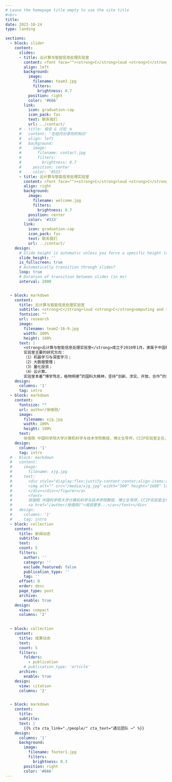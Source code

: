 ```yaml
---
# Leave the homepage title empty to use the site title
#<br>
title:
date: 2022-10-24
type: landing

sections:
  - block: slider
    content:
      slides:
      - title: 云计算与智能信息处理实验室
        content: <font face=""><strong>C</strong>loud <strong>C</strong>omputing and <strong>I</strong>ntelligent</br>Information <strong>P</strong>rocessing Laboratory</font>
        align: left
        background:
          image:
            filename: team3.jpg
            filters:
              brightness: 0.7
          position: right
          color: '#666'
        link:
          icon: graduation-cap
          icon_pack: fas
          text: 联系我们
          url: ../contact/
      # - title: 组会 & 讨论 ☕️
      #   content: '在组内分享你的知识'
      #   align: left
      #   background:
      #     image:
      #       filename: contact.jpg
      #       filters:
      #         brightness: 0.7
      #     position: center
      #     color: '#555'
      - title: 云计算与智能信息处理实验室
        content: <font face=""><strong>C</strong>loud <strong>C</strong>omputing and <strong>I</strong>ntelligent</br>Information <strong>P</strong>rocessing Laboratory</font>
        align: right
        background:
          image:
            filename: welcome.jpg
            filters:
              brightness: 0.7
          position: center
          color: '#333'
        link:
          icon: graduation-cap
          icon_pack: fas
          text: 联系我们
          url: ../contact/
    design:
      # Slide height is automatic unless you force a specific height (e.g. '400px')
      slide_height: ''
      is_fullscreen: true
      # Automatically transition through slides?
      loop: true
      # Duration of transition between slides (in ms)
      interval: 2000


  - block: markdown
    content:
      title: 云计算与智能信息处理实验室
      subtitle: <strong>C</strong>loud <strong>C</strong>omputing and <strong>I</strong>ntelligent Information <strong>P</strong>rocessing Laboratory (CCIP Lab)
      fontsize: ""
      url: research
      image:
        filename: team2-16-9.jpg
        width: 100%
        height: 100%
      text: |
        <strong>云计算与智能信息处理实验室</strong>成立于2010年1月，隶属于中国科学院大学计算机科学与技术学院，拥有自由开放的学术氛围和国际前沿的研究方向。实验室主任为徐俊刚教授。
        实验室主要的研究方向：
        （1）机器学习与深度学习；
        （2）大数据管理；
        （3）量化投资；
        （4）云计算。
        实验室本着“博学笃志，格物明德”的国科大精神，坚持“创新、求实、开放、合作”的理念，不断开拓进取，致力成为国内一流的科研和人才培养基地。
    design:
      columns: '1'
      tag: intro
  - block: markdown
    content:
      fontsize: ""
      url: author/徐俊刚/
      image:
        filename: xjg.jpg
        width: 100%
        height: 100%
      text:
        徐俊刚 中国科学院大学计算机科学与技术学院教授，博士生导师，CCIP实验室主任，中国科学院大学第六届学位评定委员会计算机与控制学位评定委员会委员，计算机科学与技术学院教学委员会委员，计算机科学与技术学院“深度学习”课程首席教授。2003年博士毕业于中国科学院软件研究所，2005年清华大学计算机科学与技术系博士后出站。研究领域包括深度学习、自动机器学习和多模态智能分析等，主持国家科技支撑计划课题、国家自然科学基金面上项目、北京市科技计划课题、北京市自然科学基金面上项目等科研项目多项，发表论文100余篇。现为国家科技专家库专家，北京市科学技术委员会、中关村科技园区管理委员会专家。目前任中国人工智能学会智能服务专业委员会常务委员，中国计算机学会人工智能与模式识别专业委员会执行委员、数据库专业委员会执行委员和自然语言处理专业委员会执行委员。讲授的“深度学习”课程被评为2021年中国科学院大学“校级优秀研究生课程”，个人荣获2016年“中国科学院朱李月华优秀教师奖”。
    design:
      columns: '1'
      tag: intro
  # - block: markdown
  #   content:
  #     image:
  #       filename: xjg.jpg
  #     text:
  #       <div style="display:flex;justify-content:center;align-items:center;column-gap:30px"><a href="/author/徐俊刚/"><figure><div class="d-flex justify-content-center"><div class="w-100">
  #       <img alt="" src="/media/xjg.jpg" width="500" height="1600" loading="lazy" data-zoomable="" class="medium-zoom-image">
  #       </div></div></figure></a>
  #       <font>
  #       徐俊刚 中国科学院大学计算机科学与技术学院教授，博士生导师，CCIP实验室主任，中国科学院大学第六届学位评定委员会计算机与控制学位评定委员会委员，计算机科学与技术学院教学委员会委员，计算机科学与技术学院“深度学习”课程首席教授。2003年博士毕业于中国科学院软件研究所，2005年清华大学计算机科学与技术系博士后出站。研究领域包括深度学习、自动机器学习和多模态智能分析等，主持国家科技支撑计划课题、国家自然科学基金面上项目、北京市科技计划课题、北京市自然科学基金面上项目等科研项目多项，发表论文100余篇。现为国家科技专家库专家，北京市科学技术委员会、中关村科技园区管理委员会专家。目前任中国人工智能学会智能服务专业委员会常务委员，中国计算机学会人工智能与模式识别专业委员会执行委员、数据库专业委员会执行委员和自然语言处理专业委员会执行委员。讲授的“深度学习”课程被评为2021年中国科学院大学“校级优秀研究生课程”，个人荣获2016年“中国科学院朱李月华优秀教师奖”。
  #       <a href="/author/徐俊刚/">阅读更多...</a></font></div>
  #   design:
  #     columns: '1'
  #     tag: intro
  - block: collection
    content:
      title: 新闻动态
      subtitle:
      text:
      count: 5
      filters:
        author: ''
        category: ''
        exclude_featured: false
        publication_type: ''
        tag: ''
      offset: 0
      order: desc
      page_type: post
      archive:
        enable: true
    design:
      view: compact
      columns: '2'
  

  - block: collection
    content:
      title: 成果动态
      text: 
      count: 5
      filters:
        folders:
          - publication
        # publication_type: 'article'
      archive:
        enable: true
    design:
      view: citation
      columns: '2'


  - block: markdown
    content:
      title:
      subtitle:
      text: |
        {{% cta cta_link="./people/" cta_text="遇见团队 →" %}}
    design:
      columns: '1'
      background:
        image:
          filename: footer1.jpg
          filters:
            brightness: 0.3
        position: right
        color: '#666'
---
```


